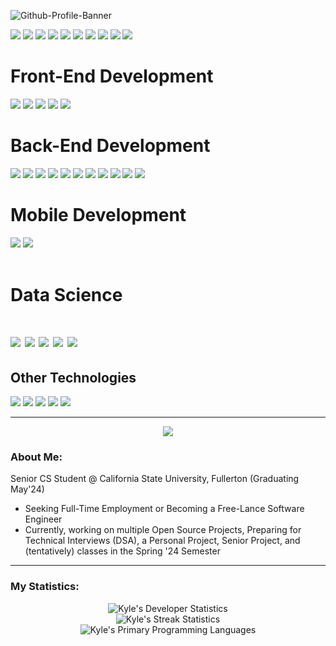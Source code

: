 ![Github-Profile-Banner](https://github.com/Kynot54/Kynot54/assets/36772228/57510821-b1ba-45ac-b6e9-695d64097810)
  <div id="languages">
    <img src="https://img.shields.io/badge/C-grey?style=for-the-badge&logo=c&logoColor=white"/>
    <img src="https://img.shields.io/badge/C&#43&#43-blue?style=for-the-badge&logo=cplusplus&logoColor=white"/>
    <img src="https://img.shields.io/badge/Python-yellow?style=for-the-badge&logo=python&logoColor=3776AB"/>
    <img src="https://img.shields.io/badge/Rust-CE422B?style=for-the-badge&logo=rust&logoColor=281C1C"/>
    <img src="https://img.shields.io/badge/Kotlin-orange?style=for-the-badge&logo=kotlin"/>
    <img src="https://img.shields.io/badge/HTML5-grey?style=for-the-badge&logo=html5"/>
    <img src="https://img.shields.io/badge/CSS3-grey?style=for-the-badge&logo=css3"/>
    <img src="https://img.shields.io/badge/JavaScript-grey?style=for-the-badge&logo=javascript"/>
    <img src="https://img.shields.io/badge/go-white?style=for-the-badge&logo=go"/>
    <img src="https://img.shields.io/badge/PHP-8993be?style=for-the-badge&logo=php&logoColor=white"/>
  </div>
<h1> Front-End Development </h1>
  <div id="frontend">
    <img src="https://img.shields.io/badge/React-343a46?style=for-the-badge&logo=react"/>
    <img src="https://img.shields.io/badge/Next&#46js-black?style=for-the-badge&logo=next&#46js"/>
    <img src="https://img.shields.io/badge/Svelte-grey?style=for-the-badge&logo=svelte"/>
    <img src="https://img.shields.io/badge/Reactstrap&#47Bootstrap-white?style=for-the-badge&logo=bootstrap"/>
    <img src="https://img.shields.io/badge/Webpack-grey?style=for-the-badge&logo=webpack"/>
  </div>
<h1> Back-End Development </h1>
  <div id="backend">
    <img src="https://img.shields.io/badge/SQL-purple?style=for-the-badge"/>
    <img src="https://img.shields.io/badge/MariaDB-white?style=for-the-badge&logo=mariadb&logoColor=C0765A"/>
    <img src="https://img.shields.io/badge/MySQL-blue?style=for-the-badge&logo=mysql&logoColor=white"/>
    <img src="https://img.shields.io/badge/SQLite3-white?style=for-the-badge&logo=sqlite&logoColor=1CA9E3"/>
    <img src="https://img.shields.io/badge/Flask-grey?style=for-the-badge&logo=flask&logoColor=red"/>
    <img src="https://img.shields.io/badge/FastAPI-e2e4e9d1?style=for-the-badge&logo=fastapi&logoColor=white"/>
    <img src="https://img.shields.io/badge/KrakenD-blue?style=for-the-badge"/>
    <img src="https://img.shields.io/badge/Redis-161f31?style=for-the-badge&logo=redis"/>
    <img src="https://img.shields.io/badge/DynamoDB-grey?style=for-the-badge&logo=amazondynamodb&logoColor=0972d3"/>
    <img src="https://img.shields.io/badge/Firebase-white?style=for-the-badge&logo=amazondynamodb&logoColor=orange"/>
    <img src="https://img.shields.io/badge/RabbitMQ-white?style=for-the-badge&logo=rabbitmq"/>
  </div>
<h1> Mobile Development </h1>
  <div id="mobile">
    <img src="https://img.shields.io/badge/Android-white?style=for-the-badge&logo=androidstudio"/>
    <img src="https://img.shields.io/badge/Jetpack%20Compose-white?style=for-the-badge&logo=jetpack-compose"/>
  </div>
<br />
<h1>Data Science<h1>
  <div id="ds">
    <img src="https://img.shields.io/badge/OpenAI%20API-black?style=for-the-badge&logo=openai"/>
    <img src="https://img.shields.io/badge/Pandas-130654?style=for-the-badge&logo=pandas"/>
    <img src="https://img.shields.io/badge/Numpy-white?style=for-the-badge&logo=numpy&logoColor=blue"/>
    <img src="https://img.shields.io/badge/Scikit--Learn-blue?style=for-the-badge&logo=scikit&#45learn"/>
    <img src="https://img.shields.io/badge/Tensorflow-white?style=for-the-badge&logo=tensorflow"/>
  </div>
<h2> Other Technologies </h1>
  <div id="other">
    <img src="https://img.shields.io/badge/Deno-black?style=for-the-badge&logo=deno"/>
    <img src="https://img.shields.io/badge/Node&#46js-grey?style=for-the-badge&logo=node&#46js"/>
    <img src="https://img.shields.io/badge/Visual%20Studio&#47Code-white?style=for-the-badge&logo=visualstudiocode&logoColor=blue"/>
    <img src="https://img.shields.io/badge/Git-grey?style=for-the-badge&logo=git&logoColor=red"/>
    <img src="https://img.shields.io/badge/GitHub-black?style=for-the-badge&logo=github&logoColor=white"/>
  </div>

---
<div align="center">
  <img src="https://media.giphy.com/media/vhVqGkxDYxAaRbOWVp/giphy.gif"/>
</div>

### About Me:
Senior CS Student @ California State University, Fullerton (Graduating May'24)
- Seeking Full-Time Employment or Becoming a Free-Lance Software Engineer
- Currently, working on multiple Open Source Projects, Preparing for Technical Interviews (DSA), a Personal Project, Senior Project, and (tentatively) classes in the Spring '24 Semester

---
### My Statistics:

<div align="center" display="flex" style="width:100%;">
    <img src="https://github-readme-stats.vercel.app/api?username=Kynot54&theme=algolia&show_icons=true&hide_border=true&count_private=true" alt="Kyle's Developer Statistics"/>
</div>
<div align="center" display="flex" style="width:100%;">
    <img src="https://github-readme-streak-stats.herokuapp.com/?user=Kynot54&theme=algolia&hide_border=true" alt="Kyle's Streak Statistics"/>
</div>
<div align="center" display="flex" style="width:100%;">
    <img src="https://github-readme-stats.vercel.app/api/top-langs/?username=Kynot54&theme=algolia&show_icons=true&hide_border=true&layout=compact" alt="Kyle's Primary Programming Languages" />
</div>
